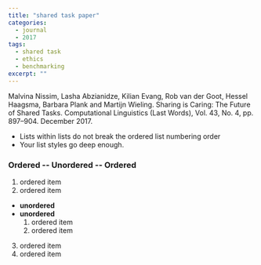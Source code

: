 ```yaml
---
title: "shared task paper"
categories: 
  - journal 
  - 2017
tags:
  - shared task
  - ethics
  - benchmarking
excerpt: ""
---
```


Malvina Nissim, Lasha Abzianidze, Kilian Evang, Rob van der Goot, Hessel Haagsma, Barbara Plank and Martijn Wieling. Sharing is Caring: The Future of Shared Tasks. Computational Linguistics (Last Words), Vol. 43, No. 4, pp. 897–904. December 2017.


* Lists within lists do not break the ordered list numbering order
* Your list styles go deep enough.

### Ordered -- Unordered -- Ordered

1. ordered item
2. ordered item 
  * **unordered**
  * **unordered** 
    1. ordered item
    2. ordered item
3. ordered item
4. ordered item
